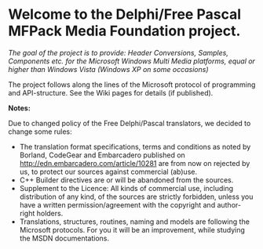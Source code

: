 # Welcome to the Delphi/Free Pascal MFPack Media Foundation project. #

_The goal of the project is to provide: Header Conversions, Samples, Components etc. for the Microsoft Windows Multi Media platforms, equal or higher than Windows Vista (Windows XP on some occasions)_

The project follows along the lines of the Microsoft protocol of programming and API-structure.
See the Wiki pages for details (if published).








**Notes:**

Due to changed policy of the Free Delphi/Pascal translators, we decided to change some rules:
  * The translation format specifications, terms and conditions as noted by Borland, CodeGear and Embarcadero published on http://edn.embarcadero.com/article/10281 are from now on rejected by us, to protect our sources against commercial (ab)use.
  * C++ Builder directives are or will be abandoned from the sources.
  * Supplement to the Licence: All kinds of commercial use, including distribution of any kind, of the sources are strictly forbidden, unless you have a written permission/agreement with the copyright and author-right holders.
  * Translations, structures, routines, naming and models are following the Microsoft protocols. For you it will be an improvement, while studying the MSDN documentations.